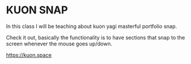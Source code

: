 # KUON SNAP

In this class I will be teaching about kuon yagi masterful portfolio snap.


Check it out, basically the functionality is to have sections that snap to the screen
whenever the mouse goes up/down.

https://kuon.space
